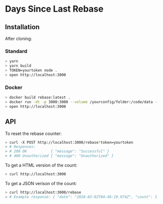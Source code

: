 # Days Since Last Rebase

## Installation

After cloning:

### Standard

```sh
> yarn
> yarn build
> TOKEN=yourtoken node .
> open http://localhost:3000
```

### Docker

```sh
> docker build rebase:latest .
> docker run -dt -p 3000:3000 --volume /yourconfig/folder:/code/data --env API_TOKEN=yourtoken --restart=always --name rebase rebase:latest
> open http://localhost:3000
```

## API

To reset the rebase counter:

```sh
> curl -X POST http://localhost:3000/rebase?token=yourtoken
> # Responses:
> # 200 OK           { "message": "Successful" }
> # 400 Unauthorized { "message": "Unauthorized" }
```

To get a HTML version of the count:

```sh
> curl http://localhost:3000
```

To get a JSON verison of the count:

```sh
> curl http://localhost:3000/rebase
> # Example response: { "date": "2018-03-02T04:46:19.974Z", "count": 1 }
```
